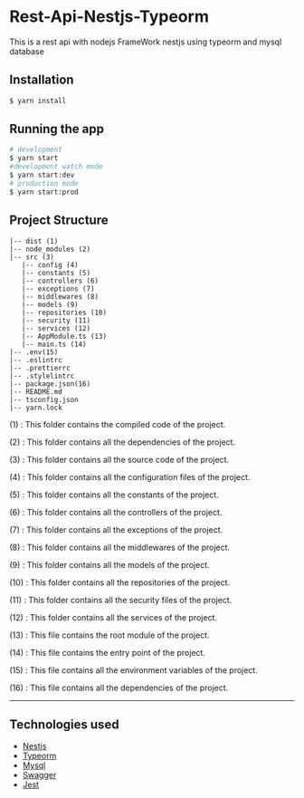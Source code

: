 # Rest-Api-Nestjs-Typeorm
This is a rest api with nodejs FrameWork nestjs using typeorm and mysql database
## Installation
```bash
$ yarn install
```
## Running the app
```bash
# development
$ yarn start
#development watch mode
$ yarn start:dev
# production mode
$ yarn start:prod
```

## Project Structure
 ```
 |-- dist (1)
 |-- node_modules (2)
 |-- src (3)
    |-- config (4)
    |-- constants (5)
    |-- controllers (6)
    |-- exceptions (7)
    |-- middlewares (8)
    |-- models (9)
    |-- repositories (10)
    |-- security (11)
    |-- services (12)
    |-- AppModule.ts (13)
    |-- main.ts (14)
|-- .env(15)
|-- .eslintrc
|-- .prettierrc
|-- .stylelintrc
|-- package.json(16)
|-- README.md
|-- tsconfig.json
|-- yarn.lock
```
(1) : This folder contains the compiled code of the project.

(2) : This folder contains all the dependencies of the project.

(3) : This folder contains all the source code of the project.

(4) : This folder contains all the configuration files of the project.

(5) : This folder contains all the constants of the project.

(6) : This folder contains all the controllers of the project.

(7) : This folder contains all the exceptions of the project.

(8) : This folder contains all the middlewares of the project.

(9) : This folder contains all the models of the project.

(10) : This folder contains all the repositories of the project.

(11) : This folder contains all the security files of the project.

(12) : This folder contains all the services of the project.

(13) : This file contains the root module of the project.

(14) : This file contains the entry point of the project.

(15) : This file contains all the environment variables of the project.

(16) : This file contains all the dependencies of the project.

---

## Technologies used
- [Nestjs](https://nestjs.com/)
- [Typeorm](https://typeorm.io/#/)
- [Mysql](https://www.mysql.com/)
- [Swagger](https://swagger.io/)
- [Jest](https://jestjs.io/)